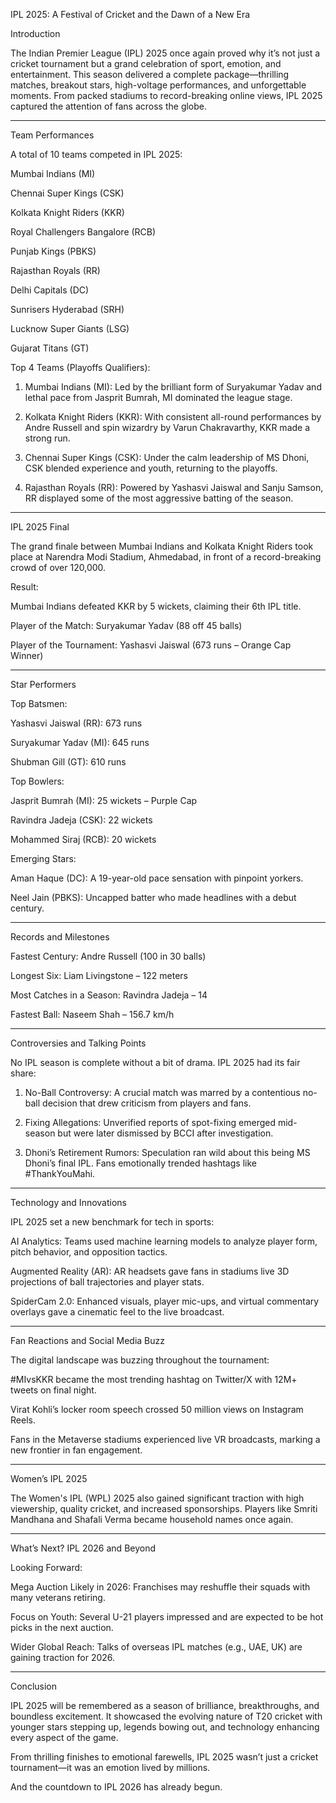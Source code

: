 IPL 2025: A Festival of Cricket and the Dawn of a New Era

Introduction

The Indian Premier League (IPL) 2025 once again proved why it’s not just a cricket tournament but a grand celebration of sport, emotion, and entertainment. This season delivered a complete package—thrilling matches, breakout stars, high-voltage performances, and unforgettable moments. From packed stadiums to record-breaking online views, IPL 2025 captured the attention of fans across the globe.


---

Team Performances

A total of 10 teams competed in IPL 2025:

Mumbai Indians (MI)

Chennai Super Kings (CSK)

Kolkata Knight Riders (KKR)

Royal Challengers Bangalore (RCB)

Punjab Kings (PBKS)

Rajasthan Royals (RR)

Delhi Capitals (DC)

Sunrisers Hyderabad (SRH)

Lucknow Super Giants (LSG)

Gujarat Titans (GT)


Top 4 Teams (Playoffs Qualifiers):

1. Mumbai Indians (MI):
Led by the brilliant form of Suryakumar Yadav and lethal pace from Jasprit Bumrah, MI dominated the league stage.


2. Kolkata Knight Riders (KKR):
With consistent all-round performances by Andre Russell and spin wizardry by Varun Chakravarthy, KKR made a strong run.


3. Chennai Super Kings (CSK):
Under the calm leadership of MS Dhoni, CSK blended experience and youth, returning to the playoffs.


4. Rajasthan Royals (RR):
Powered by Yashasvi Jaiswal and Sanju Samson, RR displayed some of the most aggressive batting of the season.




---

IPL 2025 Final

The grand finale between Mumbai Indians and Kolkata Knight Riders took place at Narendra Modi Stadium, Ahmedabad, in front of a record-breaking crowd of over 120,000.

Result:

Mumbai Indians defeated KKR by 5 wickets, claiming their 6th IPL title.

Player of the Match: Suryakumar Yadav (88 off 45 balls)

Player of the Tournament: Yashasvi Jaiswal (673 runs – Orange Cap Winner)



---

Star Performers

Top Batsmen:

Yashasvi Jaiswal (RR): 673 runs

Suryakumar Yadav (MI): 645 runs

Shubman Gill (GT): 610 runs


Top Bowlers:

Jasprit Bumrah (MI): 25 wickets – Purple Cap

Ravindra Jadeja (CSK): 22 wickets

Mohammed Siraj (RCB): 20 wickets


Emerging Stars:

Aman Haque (DC): A 19-year-old pace sensation with pinpoint yorkers.

Neel Jain (PBKS): Uncapped batter who made headlines with a debut century.



---

Records and Milestones

Fastest Century: Andre Russell (100 in 30 balls)

Longest Six: Liam Livingstone – 122 meters

Most Catches in a Season: Ravindra Jadeja – 14

Fastest Ball: Naseem Shah – 156.7 km/h



---

Controversies and Talking Points

No IPL season is complete without a bit of drama. IPL 2025 had its fair share:

1. No-Ball Controversy: A crucial match was marred by a contentious no-ball decision that drew criticism from players and fans.


2. Fixing Allegations: Unverified reports of spot-fixing emerged mid-season but were later dismissed by BCCI after investigation.


3. Dhoni’s Retirement Rumors: Speculation ran wild about this being MS Dhoni’s final IPL. Fans emotionally trended hashtags like #ThankYouMahi.




---

Technology and Innovations

IPL 2025 set a new benchmark for tech in sports:

AI Analytics: Teams used machine learning models to analyze player form, pitch behavior, and opposition tactics.

Augmented Reality (AR): AR headsets gave fans in stadiums live 3D projections of ball trajectories and player stats.

SpiderCam 2.0: Enhanced visuals, player mic-ups, and virtual commentary overlays gave a cinematic feel to the live broadcast.



---

Fan Reactions and Social Media Buzz

The digital landscape was buzzing throughout the tournament:

#MIvsKKR became the most trending hashtag on Twitter/X with 12M+ tweets on final night.

Virat Kohli’s locker room speech crossed 50 million views on Instagram Reels.

Fans in the Metaverse stadiums experienced live VR broadcasts, marking a new frontier in fan engagement.



---

Women’s IPL 2025

The Women's IPL (WPL) 2025 also gained significant traction with high viewership, quality cricket, and increased sponsorships. Players like Smriti Mandhana and Shafali Verma became household names once again.


---

What’s Next? IPL 2026 and Beyond

Looking Forward:

Mega Auction Likely in 2026: Franchises may reshuffle their squads with many veterans retiring.

Focus on Youth: Several U-21 players impressed and are expected to be hot picks in the next auction.

Wider Global Reach: Talks of overseas IPL matches (e.g., UAE, UK) are gaining traction for 2026.



---

Conclusion

IPL 2025 will be remembered as a season of brilliance, breakthroughs, and boundless excitement. It showcased the evolving nature of T20 cricket with younger stars stepping up, legends bowing out, and technology enhancing every aspect of the game.

From thrilling finishes to emotional farewells, IPL 2025 wasn’t just a cricket tournament—it was an emotion lived by millions.

And the countdown to IPL 2026 has already begun.

